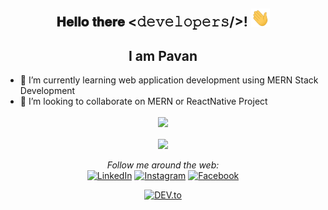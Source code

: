 <div align="center">
<h2> 𝐇𝐞𝐥𝐥𝐨 𝐭𝐡𝐞𝐫𝐞 <𝚍𝚎𝚟𝚎𝚕𝚘𝚙𝚎𝚛𝚜/>! <img src="https://github.com/Pavangbhat/Pavangbhat/blob/master/gifs/Hi.gif" width="30px"></h2>
</div>

<div align="center">
 <h2>I am Pavan</h2>
</div>

- 🌱 I’m currently learning web application development using MERN Stack Development
- 👯 I’m looking to collaborate on MERN or ReactNative Project

<div align="center">
    <img align="center" src="https://github-readme-stats.vercel.app/api?username=Pavangbhat&&show_icons=true&theme=tokyonight">
</div>
<br>
<div align="center">
    <img align="center" src="https://github-readme-stats.vercel.app/api/top-langs/?username=Pavangbhat&hide=ruby&layout=compact&theme=tokyonight">
</div>
<br>

<div align="center">
<i>Follow me around the web:</i><br>
<a href="https://www.linkedin.com/in/pavan-bhat-067667196/" target="_blank"><img src="https://img.shields.io/badge/LinkedIn-%230077B5.svg?&style=flat-square&logo=linkedin&logoColor=white" alt="LinkedIn"></a>
<a href="https://www.instagram.com/pavan._bhat/" target="_blank"><img src="https://img.shields.io/badge/Instagram-%23E4405F.svg?&style=flat-square&logo=instagram&logoColor=white" alt="Instagram"></a>
<a href="https://www.facebook.com/pavan.gbhat.3/" target="_blank"><img src="https://img.shields.io/badge/Facebook-%231877F2.svg?&style=flat-square&logo=facebook&logoColor=white" alt="Facebook"></a>

<a href="https://dev.to/pavangbhat" target="_blank"><img src="https://img.shields.io/badge/DEV-%230A0A0A.svg?&style=flat-square&logo=DEV.to&logoColor=white" alt="DEV.to"></a>

</div>

